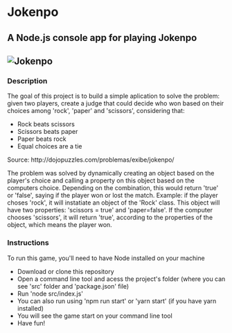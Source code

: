 <h1>Jokenpo</h1>
<h2>A Node.js console app for playing Jokenpo<h2/>
<img src="https://meiobit.com/uploads_legacy/jokenpo.gif" alt="Jokenpo" />

<h3>Description</h3>
<p>The goal of this project is to build a simple aplication to solve the problem: 
given two players, create a judge that could decide who won based on their choices among 'rock', 'paper' and 'scissors', considering that:</p>
<ul>
  <li>Rock beats scissors</li>
  <li>Scissors beats paper</li>
  <li>Paper beats rock</li>
  <li>Equal choices are a tie</li>
</ul>
<p>Source: http://dojopuzzles.com/problemas/exibe/jokenpo/ </p>
<p>The problem was solved by dynamically creating an object based on the player's choice and calling a property on this object based on the computers choice. 
Depending on the combination, this would return 'true' or 'false', saying if the player won or lost the match. 
Example: if the player choses 'rock', it will instatiate an object of the 'Rock' class. This object will have two properties: 'scissors = true' and 'paper=false'.
If the computer chooses 'scissors', it will return 'true', according to the properties of the object, which means the player won.

<h3>Instructions</h3>
<p>To run this game, you'll need to have Node installed on your machine</p>
<ul>
  <li>Download or clone this repository</li>
  <li>Open a command line tool and acess the project's folder (where you can see 'src' folder and 'package.json' file)</li>
  <li>Run 'node src/index.js'</li>
  <li>You can also run using 'npm run start' or 'yarn start' (if you have yarn installed)</li>
  <li>You will see the game start on your command line tool</li>
  <li>Have fun!</li>
</ul>



